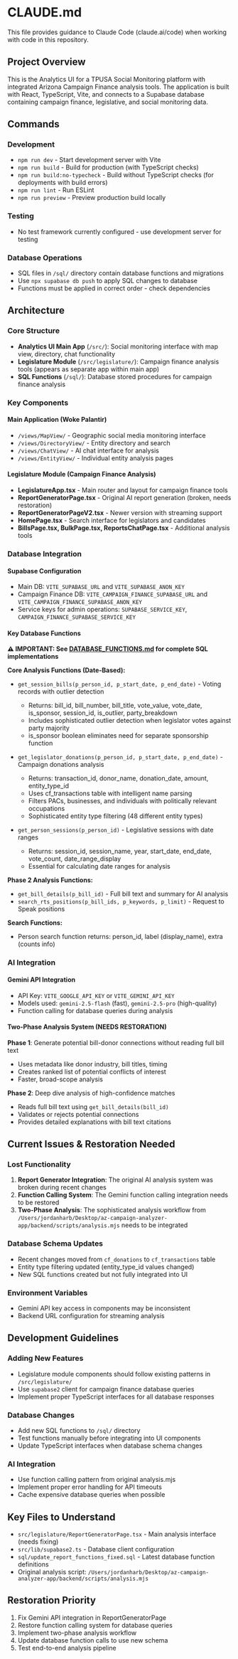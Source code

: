 # CLAUDE.md

This file provides guidance to Claude Code (claude.ai/code) when working with code in this repository.

## Project Overview

This is the Analytics UI for a TPUSA Social Monitoring platform with integrated Arizona Campaign Finance analysis tools. The application is built with React, TypeScript, Vite, and connects to a Supabase database containing campaign finance, legislative, and social monitoring data.

## Commands

### Development
- `npm run dev` - Start development server with Vite
- `npm run build` - Build for production (with TypeScript checks)
- `npm run build:no-typecheck` - Build without TypeScript checks (for deployments with build errors)
- `npm run lint` - Run ESLint
- `npm run preview` - Preview production build locally

### Testing
- No test framework currently configured - use development server for testing

### Database Operations
- SQL files in `/sql/` directory contain database functions and migrations
- Use `npx supabase db push` to apply SQL changes to database
- Functions must be applied in correct order - check dependencies

## Architecture

### Core Structure
- **Analytics UI Main App** (`/src/`): Social monitoring interface with map view, directory, chat functionality
- **Legislature Module** (`/src/legislature/`): Campaign finance analysis tools (appears as separate app within main app)
- **SQL Functions** (`/sql/`): Database stored procedures for campaign finance analysis

### Key Components

#### Main Application (Woke Palantir)
- `/views/MapView/` - Geographic social media monitoring interface
- `/views/DirectoryView/` - Entity directory and search
- `/views/ChatView/` - AI chat interface for analysis
- `/views/EntityView/` - Individual entity analysis pages

#### Legislature Module (Campaign Finance Analysis)
- **LegislatureApp.tsx** - Main router and layout for campaign finance tools
- **ReportGeneratorPage.tsx** - Original AI report generation (broken, needs restoration)
- **ReportGeneratorPageV2.tsx** - Newer version with streaming support
- **HomePage.tsx** - Search interface for legislators and candidates
- **BillsPage.tsx, BulkPage.tsx, ReportsChatPage.tsx** - Additional analysis tools

### Database Integration

#### Supabase Configuration
- Main DB: `VITE_SUPABASE_URL` and `VITE_SUPABASE_ANON_KEY`
- Campaign Finance DB: `VITE_CAMPAIGN_FINANCE_SUPABASE_URL` and `VITE_CAMPAIGN_FINANCE_SUPABASE_ANON_KEY`
- Service keys for admin operations: `SUPABASE_SERVICE_KEY`, `CAMPAIGN_FINANCE_SUPABASE_SERVICE_KEY`

#### Key Database Functions

**⚠️ IMPORTANT: See [DATABASE_FUNCTIONS.md](./DATABASE_FUNCTIONS.md) for complete SQL implementations**

**Core Analysis Functions (Date-Based):**
- `get_session_bills(p_person_id, p_start_date, p_end_date)` - Voting records with outlier detection
  - Returns: bill_id, bill_number, bill_title, vote_value, vote_date, is_sponsor, session_id, is_outlier, party_breakdown
  - Includes sophisticated outlier detection when legislator votes against party majority
  - is_sponsor boolean eliminates need for separate sponsorship function

- `get_legislator_donations(p_person_id, p_start_date, p_end_date)` - Campaign donations analysis
  - Returns: transaction_id, donor_name, donation_date, amount, entity_type_id
  - Uses cf_transactions table with intelligent name parsing
  - Filters PACs, businesses, and individuals with politically relevant occupations
  - Sophisticated entity type filtering (48 different entity types)

- `get_person_sessions(p_person_id)` - Legislative sessions with date ranges
  - Returns: session_id, session_name, year, start_date, end_date, vote_count, date_range_display
  - Essential for calculating date ranges for analysis

**Phase 2 Analysis Functions:**
- `get_bill_details(p_bill_id)` - Full bill text and summary for AI analysis
- `search_rts_positions(p_bill_ids, p_keywords, p_limit)` - Request to Speak positions

**Search Functions:**
- Person search function returns: person_id, label (display_name), extra (counts info)

### AI Integration

#### Gemini API Integration
- API Key: `VITE_GOOGLE_API_KEY` or `VITE_GEMINI_API_KEY`
- Models used: `gemini-2.5-flash` (fast), `gemini-2.5-pro` (high-quality)
- Function calling for database queries during analysis

#### Two-Phase Analysis System (NEEDS RESTORATION)
**Phase 1**: Generate potential bill-donor connections without reading full bill text
- Uses metadata like donor industry, bill titles, timing
- Creates ranked list of potential conflicts of interest
- Faster, broad-scope analysis

**Phase 2**: Deep dive analysis of high-confidence matches
- Reads full bill text using `get_bill_details(bill_id)`
- Validates or rejects potential connections
- Provides detailed explanations with bill text citations

## Current Issues & Restoration Needed

### Lost Functionality
1. **Report Generator Integration**: The original AI analysis system was broken during recent changes
2. **Function Calling System**: The Gemini function calling integration needs to be restored
3. **Two-Phase Analysis**: The sophisticated analysis workflow from `/Users/jordanharb/Desktop/az-campaign-analyzer-app/backend/scripts/analysis.mjs` needs to be integrated

### Database Schema Updates
- Recent changes moved from `cf_donations` to `cf_transactions` table
- Entity type filtering updated (entity_type_id values changed)
- New SQL functions created but not fully integrated into UI

### Environment Variables
- Gemini API key access in components may be inconsistent
- Backend URL configuration for streaming analysis

## Development Guidelines

### Adding New Features
- Legislature module components should follow existing patterns in `/src/legislature/`
- Use `supabase2` client for campaign finance database queries
- Implement proper TypeScript interfaces for all database responses

### Database Changes
- Add new SQL functions to `/sql/` directory
- Test functions manually before integrating into UI components
- Update TypeScript interfaces when database schema changes

### AI Integration
- Use function calling pattern from original analysis.mjs
- Implement proper error handling for API timeouts
- Cache expensive database queries when possible

## Key Files to Understand

- `src/legislature/ReportGeneratorPage.tsx` - Main analysis interface (needs fixing)
- `src/lib/supabase2.ts` - Database client configuration
- `sql/update_report_functions_fixed.sql` - Latest database function definitions
- Original analysis script: `/Users/jordanharb/Desktop/az-campaign-analyzer-app/backend/scripts/analysis.mjs`

## Restoration Priority
1. Fix Gemini API integration in ReportGeneratorPage
2. Restore function calling system for database queries
3. Implement two-phase analysis workflow
4. Update database function calls to use new schema
5. Test end-to-end analysis pipeline